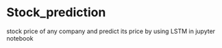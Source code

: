 # Stock_prediction
stock price of any company and predict its price by using LSTM in jupyter notebook
